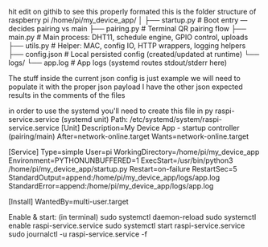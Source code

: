 hit edit on githib to see this properly formated this is the folder structure of raspberry pi
/home/pi/my_device_app/
│
├── startup.py            # Boot entry — decides pairing vs main
├── pairing.py            # Terminal QR pairing flow
├── main.py               # Main process: DHT11, schedule engine, GPIO control, uploads
├── utils.py              # Helper: MAC, config IO, HTTP wrappers, logging helpers
├── config.json           # Local persisted config (created/updated at runtime)
└── logs/
    └── app.log           # App logs (systemd routes stdout/stderr here)

The stuff inside the current json config is just example we will need to populate it with the proper json payload I have the other json expected results in the comments of the files

in order to use the systemd you'll need to create this file in py
raspi-service.service (systemd unit)
Path: /etc/systemd/system/raspi-service.service
[Unit]
Description=My Device App - startup controller (pairing/main)
After=network-online.target
Wants=network-online.target

[Service]
Type=simple
User=pi
WorkingDirectory=/home/pi/my_device_app
Environment=PYTHONUNBUFFERED=1
ExecStart=/usr/bin/python3 /home/pi/my_device_app/startup.py
Restart=on-failure
RestartSec=5
StandardOutput=append:/home/pi/my_device_app/logs/app.log
StandardError=append:/home/pi/my_device_app/logs/app.log

[Install]
WantedBy=multi-user.target

Enable & start: (in terminal)
sudo systemctl daemon-reload
sudo systemctl enable raspi-service.service
sudo systemctl start raspi-service.service
sudo journalctl -u raspi-service.service -f
